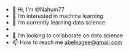- 👋 Hi, I’m @Nahum77
- 👀 I’m interested in machine learning
- 🌱 I’m currently learning data science
- 
- 💞️ I’m looking to collaborate on data science
- 📫 How to reach me abelkagee@gmail.com

<!---
Nahum77/Nahum77 is a ✨ special ✨ repository because its `README.md` (this file) appears on your GitHub profile.
You can click the Preview link to take a look at your changes.
--->
